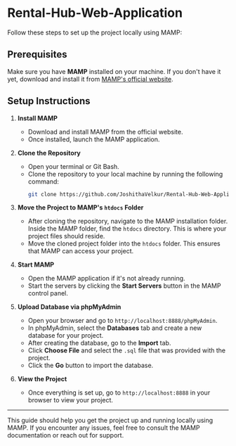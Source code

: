 # Rental-Hub-Web-Application
Follow these steps to set up the project locally using MAMP:

## Prerequisites
Make sure you have **MAMP** installed on your machine. If you don't have it yet, download and install it from [MAMP's official website](https://www.mamp.info/en/).

## Setup Instructions

1. **Install MAMP**
   - Download and install MAMP from the official website.
   - Once installed, launch the MAMP application.

2. **Clone the Repository**
   - Open your terminal or Git Bash.
   - Clone the repository to your local machine by running the following command:
     ```bash
     git clone https://github.com/JoshithaVelkur/Rental-Hub-Web-Application.git
     ```

3. **Move the Project to MAMP's `htdocs` Folder**
   - After cloning the repository, navigate to the MAMP installation folder. Inside the MAMP folder, find the `htdocs` directory. This is where your project files should reside.
   - Move the cloned project folder into the `htdocs` folder. This ensures that MAMP can access your project.

4. **Start MAMP**
   - Open the MAMP application if it's not already running.
   - Start the servers by clicking the **Start Servers** button in the MAMP control panel.

5. **Upload Database via phpMyAdmin**
   - Open your browser and go to `http://localhost:8888/phpMyAdmin`.
   - In phpMyAdmin, select the **Databases** tab and create a new database for your project.
   - After creating the database, go to the **Import** tab.
   - Click **Choose File** and select the `.sql` file that was provided with the project.
   - Click the **Go** button to import the database.

6. **View the Project**
   - Once everything is set up, go to `http://localhost:8888` in your browser to view your project.

---

This guide should help you get the project up and running locally using MAMP. If you encounter any issues, feel free to consult the MAMP documentation or reach out for support.

